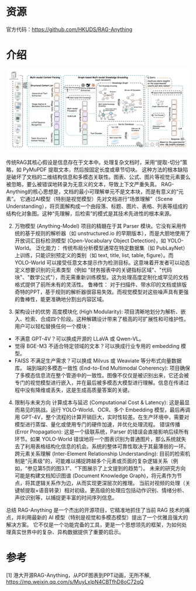 # 资源

官方代码：https://github.com/HKUDS/RAG-Anything

# 介绍

![](.01_RAG_Anything_images/架构.png)

传统RAG其核心假设是信息存在于文本中。处理复杂文档时，采用“提取-切分”策略，如 PyMuPDF 提取文本，然后按固定长度或章节切块。
这种方法的根本缺陷是破坏了文档的二维结构信息和多模态关联性。图表、公式、图片等视觉元素要么被忽略，要么被错误地转录为无意义的文本，导致上下文严重失真。
RAG-Anything的核心思想是，文档的最小可理解单元不是文本块，而是有意义的“元素”。
它通过AI模型（特别是视觉模型）先对文档进行“场景理解”（Scene Understanding），将页面解构成一个由段落、标题、图片、表格、列表等组成的结构化对象图。这种“先理解，后检索”的模式是其技术先进性的根本来源。

2. 万物模型 (Anything-Model)
项目的精髓在于其 Parser 模块。它没有采用传统的基于规则的解析器（如 unstructured.io 的早期版本），而是大胆地使用了开放词汇目标检测模型 (Open-Vocabulary Object Detection)，如 YOLO-World。
泛化能力： 传统布局分析模型通常在特定数据集（如 PubLayNet）上训练，只能识别预定义的类别（如 text, title, list, table, figure）。而 YOLO-World 可以接受任意文本提示作为检测目标。这意味着开发者可以动态定义想要识别的元素类型（例如 "财务报表中的关键指标区域"、"代码块"、"数学公式"），而无需重新训练模型。这为处理高度定制化或罕见的文档格式提供了前所未有的灵活性。
鲁棒性： 对于扫描件、带水印的文档或排版奇特的PPT，基于规则的解析器很容易失效。而视觉模型对这些噪声具有更强的鲁棒性，能更准确地分割出内容区域。

3. 架构设计的优势
高度模块化 (High Modularity): 项目清晰地划分为解析、嵌入、检索、合成四个阶段。这种解耦设计带来了极高的可扩展性和可维护性。用户可以轻松替换任何一个模块：
- 不满意 GPT-4V？可以换成开源的 LLaVA 或 Qwen-VL。
- 觉得 BGE-M3 不适合特定领域的文本？可以换成行业专用的 embedding 模型。
- FAISS 不满足生产需求？可以换成 Milvus 或 Weaviate 等分布式向量数据库。
端到端的多模态一致性 (End-to-End Multimodal Coherency): 项目确保了多模态信息流在整个管道中的一致性。图像不仅仅是被识别出来，它还会被专门的视觉模型进行嵌入，并在最后被多模态大模型进行理解。信息在传递过程中没有降维或丢失，这是生成高质量答案的关键。

4. 限制与未来方向
计算成本与延迟 (Computational Cost & Latency): 这是最显而易见的挑战。运行 YOLO-World、OCR、多个 Embedding 模型，最后再调用 GPT-4V，整个流程的计算开销巨大，实时性较差。在生产环境中，需要对模型进行蒸馏、量化或使用专门的硬件加速，并优化处理流程。
错误传播 (Error Propagation): 这是一个级联系统，Parser 的错误会直接影响后续所有环节。如果 YOLO-World 错误地将一个图表识别为普通图片，那么系统就失去了利用表格结构化信息的机会。系统的整体可靠性取决于其最薄弱的一环。
跨元素关系理解 (Inter-Element Relationship Understanding): 目前的检索机制是“元素级”的，可能难以捕捉跨越多个元素或页面的复杂逻辑关系（例如，“参见第5页的图3.1”、“下图展示了上文提到的趋势”）。
未来的研究方向可能是构建文档知识图谱 (Document Knowledge Graph)，将元素作为节点，将其逻辑关系作为边，从而实现更深层次的推理。 当前对视频的处理（关键帧提取+语音转录）相对初级。更高级的处理应包括动作识别、情绪分析、声纹识别等，以捕捉更丰富的时间序列信息。

总结
RAG-Anything 是一个杰出的开源项目，它精准地抓住了当前 RAG 技术的痛点，并利用最新的 AI 模型（特别是视觉和多模态模型）提出了一个优雅且强大的解决方案。 它不仅是一个功能完备的工具，更是一个思想领先的框架，为如何处理真实世界中的复杂、异构数据提供了重要的启示。

# 参考

[1] 港大开源RAG-Anything，从PDF图表到PPT动画，无所不解, https://mp.weixin.qq.com/s/MuyLxlpN4CBTfhD8oC72qQ
